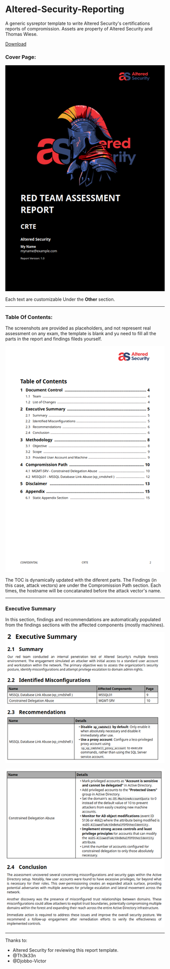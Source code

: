 # Altered-Security-Reporting
A generic sysreptor template to write Altered Security's certifications reports of compromission.
Assets are property of Altered Security and Thomas Wiese.

[Download](https://github.com/didntchooseaname/Altered-Security-Reporting/releases)

### Cover Page:

![Cover Page](/Demo-assets/cover.png)

Each text are customizable Under the **Other** section.

---

### Table Of Contents:

The screenshots are provided as placeholders, and not represent real assessment on any exam, the template is blank and yu need to fill all the parts in the report and findings fileds yourself.

![toc](/Demo-assets/toc.png)

The TOC is dynamically updated with the diferent parts. The Findings (in this case, attack vectors) are under the Compromission Path section. Each times, the hostname will be concatanated before the attack vector's name.

---

### Executive Summary

In this section, findings and recommendations are automatically populated from the findings sections with the affected components (mostly machines).

![executive summary](/Demo-assets/exsum.png)

![executive summary 2](/Demo-assets/exsum2.png)

---

Thanks to:

- Altered Security for reviewing this report template.
- @Th3k33n
- @Djobbo-Victor
